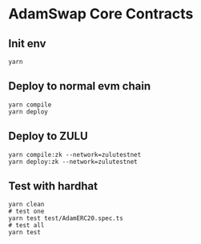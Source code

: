 # AdamSwap Core Contracts

## Init env

```shell
yarn
```

## Deploy to normal evm chain

```shell
yarn compile
yarn deploy
```

## Deploy to ZULU

```shell
yarn compile:zk --network=zulutestnet
yarn deploy:zk --network=zulutestnet
```

## Test with hardhat

```shell
yarn clean
# test one
yarn test test/AdamERC20.spec.ts
# test all
yarn test
```
